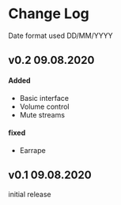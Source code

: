 # Change Log
Date format used DD/MM/YYYY

## v0.2 09.08.2020
#### Added
* Basic interface
* Volume control
* Mute streams

#### fixed
* Earrape


## v0.1 09.08.2020
initial release